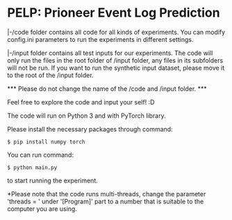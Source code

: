 # PELP: Prioneer Event Log Prediction

|-/code folder contains all code for all kinds of experiments.
You can modify config.ini parameters to run the experiments in different settings.

|-/input folder contains all test inputs for our experiments.
The code will only run the files in the root folder of /input folder, any files in its subfolders will not be run. If you want to run the synthetic input dataset, please move it to the root of the /input folder.

*** Please do not change the name of the /code and /input folder. ***

Feel free to explore the code and input your self! :D

The code will run on Python 3 and with PyTorch library.

Please install the necessary packages through command: 
```console
$ pip install numpy torch
```
You can run command: 
```console
$ python main.py
```
to start running the experiment.

*Please note that the code runs multi-threads, change the parameter 'threads = ' under '[Program]' part to a number that is suitable to the computer you are using.
